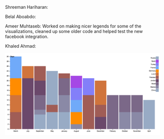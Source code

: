 Shreeman Hariharan:

Belal Aboabdo: 

Ameer Muhtaseb: Worked on making nicer legends for some of the visualizations, cleaned up some older code and helped test
the new facebook integration.

Khaled Ahmad: 



![alt tag](https://github.com/ameezus/cogs121/blob/master/bar.jpg)
